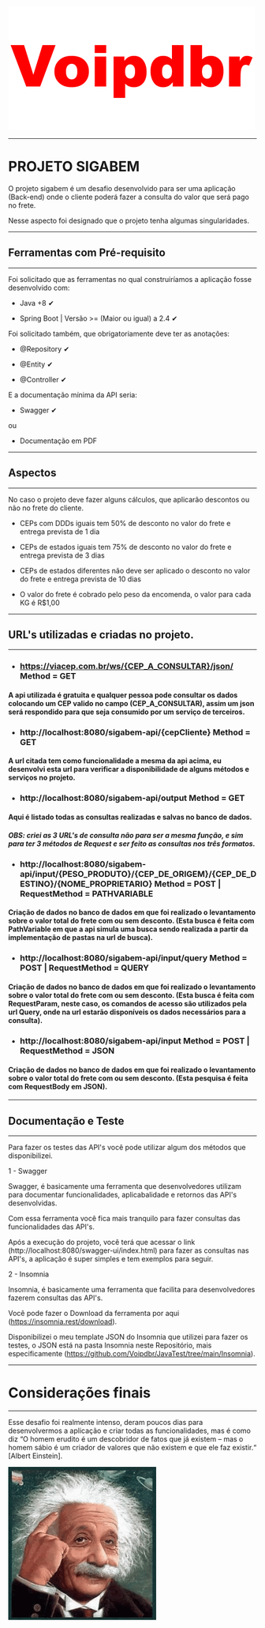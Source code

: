 <img src="../images/voip.gif" width="500px"/>

---

# PROJETO SIGABEM

O projeto sigabem é um desafio desenvolvido para ser uma aplicação (Back-end) onde o cliente poderá fazer a consulta do valor que será pago no frete.

Nesse aspecto foi designado que o projeto tenha algumas singularidades.

---

## Ferramentas com Pré-requisito

---

Foi solicitado que as ferramentas no qual construiríamos a aplicação fosse desenvolvido com:

- Java +8 ✔

- Spring Boot | Versão >= (Maior ou igual) a 2.4 ✔

Foi solicitado também, que obrigatoriamente deve ter as anotações:

- @Repository ✔

- @Entity ✔

- @Controller ✔

E a documentação mínima da API seria:

- Swagger ✔

ou

- Documentação em PDF

---

## Aspectos

---

No caso o projeto deve fazer alguns cálculos, que aplicarão descontos ou não no frete do cliente.

- CEPs com DDDs iguais tem 50% de desconto no valor do frete e entrega prevista de 1 dia

- CEPs de estados iguais tem 75% de desconto no valor do frete e entrega prevista de 3 dias

- CEPs de estados diferentes não deve ser aplicado o desconto no valor do frete e entrega prevista de 10 dias

- O valor do frete é cobrado pelo peso da encomenda, o valor para cada KG é R$1,00

---

## URL's utilizadas e criadas no projeto.

---

- ### https://viacep.com.br/ws/{CEP_A_CONSULTAR}/json/ Method = GET

#### A api utilizada é gratuita e qualquer pessoa pode consultar os dados colocando um CEP valido no campo (CEP_A_CONSULTAR), assim um json será respondido para que seja consumido por um serviço de terceiros.

- ### http://localhost:8080/sigabem-api/{cepCliente} Method = GET

#### A url citada tem como funcionalidade a mesma da api acima, eu desenvolvi esta url para verificar a disponibilidade de alguns métodos e serviços no projeto.

- ### http://localhost:8080/sigabem-api/output Method = GET

#### Aqui é listado todas as consultas realizadas e salvas no banco de dados.

##### OBS: criei as 3 URL's de consulta não para ser a mesma função, e sim para ter 3 métodos de Request e ser feito as consultas nos três formatos. 

- ### http://localhost:8080/sigabem-api/input/{PESO_PRODUTO}/{CEP_DE_ORIGEM}/{CEP_DE_DESTINO}/{NOME_PROPRIETARIO} Method = POST | RequestMethod = PATHVARIABLE

#### Criação de dados no banco de dados em que foi realizado o levantamento sobre o valor total do frete com ou sem desconto. (Esta busca é feita com PathVariable em que a api simula uma busca sendo realizada a partir da implementação de pastas na url de busca).

- ### http://localhost:8080/sigabem-api/input/query Method = POST | RequestMethod = QUERY

#### Criação de dados no banco de dados em que foi realizado o levantamento sobre o valor total do frete com ou sem desconto. (Esta busca é feita com RequestParam, neste caso, os comandos de acesso são utilizados pela url Query, onde na url estarão disponíveis os dados necessários para a consulta).

- ###  http://localhost:8080/sigabem-api/input Method = POST | RequestMethod = JSON

#### Criação de dados no banco de dados em que foi realizado o levantamento sobre o valor total do frete com ou sem desconto. (Esta pesquisa é feita com RequestBody em JSON).

---

## Documentação e Teste

---

Para fazer os testes das API's você pode utilizar algum dos métodos que disponibilizei.

1 - Swagger

Swagger, é basicamente uma ferramenta que desenvolvedores utilizam para documentar funcionalidades, aplicabalidade e retornos das API's desenvolvidas.

Com essa ferramenta você fica mais tranquilo para fazer consultas das funcionalidades das API's.

Após a execução do projeto, você terá que acessar o link (http://localhost:8080/swagger-ui/index.html) para fazer as consultas nas API's, a aplicação é super simples e tem exemplos para seguir.

2 - Insomnia

Insomnia, é basicamente uma ferramenta que facilita para desenvolvedores fazerem consultas das API's.

Você pode fazer o Download da ferramenta por aqui (https://insomnia.rest/download).

Disponibilizei o meu template JSON do Insomnia que utilizei para fazer os testes, o JSON está na pasta Insomnia neste Repositório, mais especificamente (https://github.com/Voipdbr/JavaTest/tree/main/Insomnia).

---

# Considerações finais

---

Esse desafio foi realmente intenso, deram poucos dias para desenvolvermos a aplicação e criar todas as funcionalidades, mas é como diz “O homem erudito é um descobridor de fatos que já existem – mas o homem sábio é um criador de valores que não existem e que ele faz existir.“ [Albert Einstein].

<img src="../images/albert.gif" width="300px"/>
